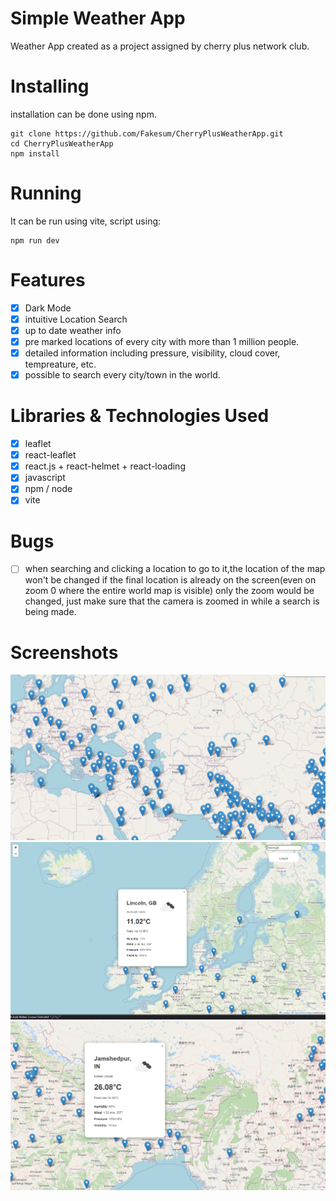 # Simple Weather App

Weather App created as a project assigned by cherry plus network club.

# Installing

installation can be done using npm.

```
git clone https://github.com/Fakesum/CherryPlusWeatherApp.git
cd CherryPlusWeatherApp
npm install
```

# Running

It can be run using vite, script using:

```
npm run dev
```

# Features

- [x] Dark Mode
- [x] intuitive Location Search
- [x] up to date weather info
- [x] pre marked locations of every city with more than 1 million people.
- [x] detailed information including pressure, visibility, cloud cover, tempreature, etc.
- [x] possible to search every city/town in the world.

# Libraries & Technologies Used

- [x] leaflet
- [x] react-leaflet
- [x] react.js + react-helmet + react-loading
- [x] javascript
- [x] npm / node
- [x] vite

# Bugs

- [ ] when searching and clicking a location to go to it,the location of the map won't be changed if the final location is already on the screen(even on zoom 0 where the entire world map is visible) only the zoom would be changed, just make sure that the camera is zoomed in while a search is being made.

# Screenshots

<img src="https://github.com/Fakesum/CherryPlusWeatherApp/blob/main/screenshots/img%20(1).png?raw=true">
<img src="https://github.com/Fakesum/CherryPlusWeatherApp/blob/main/screenshots/img%20(2).png?raw=true">
<img src="https://github.com/Fakesum/CherryPlusWeatherApp/blob/main/screenshots/img%20(3).png?raw=true">
